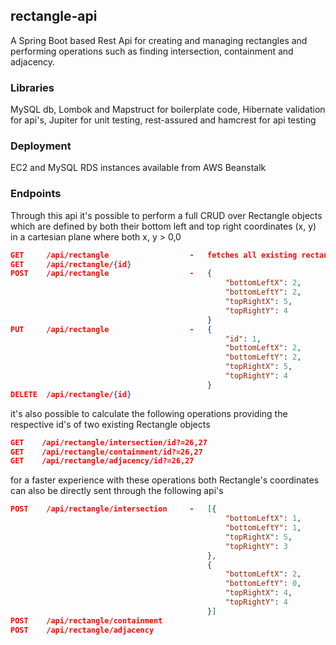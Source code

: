 ## rectangle-api
A Spring Boot based Rest Api for creating and managing rectangles and performing operations such as finding intersection, 
containment and adjacency.

### Libraries
MySQL db, Lombok and Mapstruct for boilerplate code, Hibernate validation for api's, Jupiter for unit testing, 
rest-assured and hamcrest for api testing

### Deployment
EC2 and MySQL RDS instances available from AWS Beanstalk

### Endpoints
Through this api it's possible to perform a full CRUD over Rectangle objects which are defined by both their bottom left 
and top right coordinates (x, y) in a cartesian plane where both x, y > 0,0  

```json
GET     /api/rectangle                  -   fetches all existing rectangles in the db 
GET     /api/rectangle/{id}                  
POST    /api/rectangle                  -   { 
                                                "bottomLeftX": 2,  
                                                "bottomLeftY": 2,  
                                                "topRightX": 5,  
                                                "topRightY": 4  
                                            }           
PUT     /api/rectangle                  -   { 
                                                "id": 1,  
                                                "bottomLeftX": 2,  
                                                "bottomLeftY": 2,  
                                                "topRightX": 5,  
                                                "topRightY": 4 
                                            } 
DELETE  /api/rectangle/{id}
```
  
it's also possible to calculate the following operations providing the respective id's of two existing Rectangle objects  

```json
GET    /api/rectangle/intersection/id?=26,27   
GET    /api/rectangle/containment/id?=26,27   
GET    /api/rectangle/adjacency/id?=26,27
```

for a faster experience with these operations both Rectangle's coordinates can also be directly sent through the following 
api's

```json
POST    /api/rectangle/intersection     -   [{
                                                "bottomLeftX": 1,
                                                "bottomLeftY": 1,
                                                "topRightX": 5,
                                                "topRightY": 3
                                            },
                                            {
                                                "bottomLeftX": 2,
                                                "bottomLeftY": 0,
                                                "topRightX": 4,
                                                "topRightY": 4
                                            }]
POST    /api/rectangle/containment   
POST    /api/rectangle/adjacency
```
